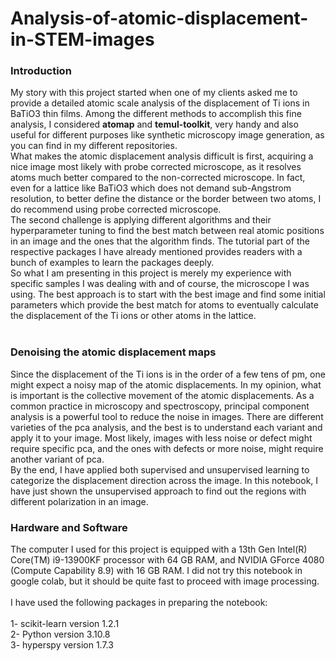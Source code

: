 # Analysis-of-atomic-displacement-in-STEM-images

### Introduction
My story with this project started when one of my clients asked me to provide a detailed atomic scale analysis of the displacement of Ti ions in BaTiO3 thin films. Among the different methods to accomplish this fine analysis, I considered **atomap** and **temul-toolkit**, very handy and also useful for different purposes like synthetic microscopy image generation, as you can find in my different repositories.  
What makes the atomic displacement analysis difficult is first, acquiring a nice image most likely with probe corrected microscope, as it resolves atoms much better compared to the non-corrected microscope. In fact, even for a lattice like BaTiO3 which does not demand sub-Angstrom resolution, to better define the distance or the border between two atoms, I do recommend using probe corrected microscope. <br>
The second challenge is applying different algorithms and their hyperparameter tuning to find the best match between real atomic positions in an image and the ones that the algorithm finds. The tutorial part of the respective packages I have already mentioned provides readers with a bunch of examples to learn the packages deeply. <br>
So what I am presenting in this project is merely my experience with specific samples I was dealing with and of course, the microscope I was using. The best approach is to start with the best image and find some initial parameters which provide the best match for atoms to eventually calculate the displacement of the Ti ions or other atoms in the lattice. <br><br>
### Denoising the atomic displacement maps
Since the displacement of the Ti ions is in the order of a few tens of pm, one might expect a noisy map of the atomic displacements. In my opinion, what is important is the collective movement of the atomic displacements. As a common practice in microscopy and spectroscopy, principal component analysis is a powerful tool to reduce the noise in images. There are different varieties of the pca analysis, and the best is to understand each variant and apply it to your image. Most likely, images with less noise or defect might require specific pca, and the ones with defects or more noise, might require another variant of pca. <br>
By the end, I have applied both supervised and unsupervised learning to categorize the displacement direction across the image. In this notebook, I have just shown the unsupervised approach to find out the regions with different polarization in an image. <br>
### Hardware and Software
The computer I used for this project is equipped with a 13th Gen Intel(R) Core(TM) i9-13900KF processor with 64 GB RAM, and NVIDIA GForce 4080 (Compute Capability 8.9) with 16 GB RAM. I did not try this notebook in google colab, but it should be quite fast to proceed with image processing. <br><br>
I have used the following packages in preparing the notebook:<br><br>
1- scikit-learn    version 1.2.1  <br>
2- Python          version 3.10.8 <br>
3- hyperspy        version 1.7.3  <br>
